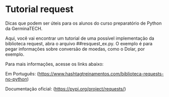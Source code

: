 # Tutorial request
Dicas que podem ser úteis para os alunos do curso preparatório de Python da GerminaTECH.

Aqui, você vai encontrar um tutorial de uma possível implementação da biblioteca request, abra o arquivo ##resquest_ex.py. 
O exemplo é para pegar informações sobre conversão de moedas, como o Dolar, por exemplo.

Para mais informações, acesse os links abaixo:

Em Português: (https://www.hashtagtreinamentos.com/biblioteca-requests-no-python)

Documentação oficial: (https://pypi.org/project/requests/)
